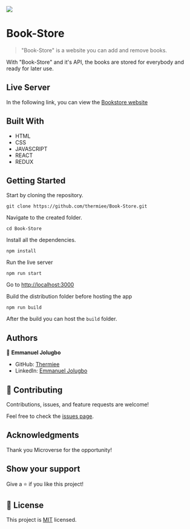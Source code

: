 ![](https://img.shields.io/badge/Microverse-blueviolet)

# Book-Store

> "Book-Store" is a website you can add and remove books.

With "Book-Store" and it's API, the books are stored for everybody and ready for later use.

## Live Server

In the following link, you can view the [Bookstore website](https://polite-manatee-2320a7.netlify.app/)

## Built With

- HTML
- CSS
- JAVASCRIPT
- REACT
- REDUX

## Getting Started

Start by cloning the repository.

`git clone https://github.com/thermiee/Book-Store.git`

Navigate to the created folder.

`cd Book-Store`

Install all the dependencies.

`npm install`

Run the live server

`npm run start`

Go to [http://localhost:3000](http://localhost:3000)

Build the distribution folder before hosting the app

`npm run build`

After the build you can host the `build` folder.

## Authors

👤 **Emmanuel Jolugbo**

- GitHub: [Thermiee](https://github.com/thermiee)
- LinkedIn: [Emmanuel Jolugbo](https://www.linkedin.com/in/emmanuel-jolugbo/)
## 🤝 Contributing

Contributions, issues, and feature requests are welcome!

Feel free to check the [issues page](../../issues/).

## Acknowledgments

Thank you Microverse for the opportunity!

## Show your support

Give a ⭐️ if you like this project!

## 📝 License

This project is [MIT](./MIT.md) licensed.